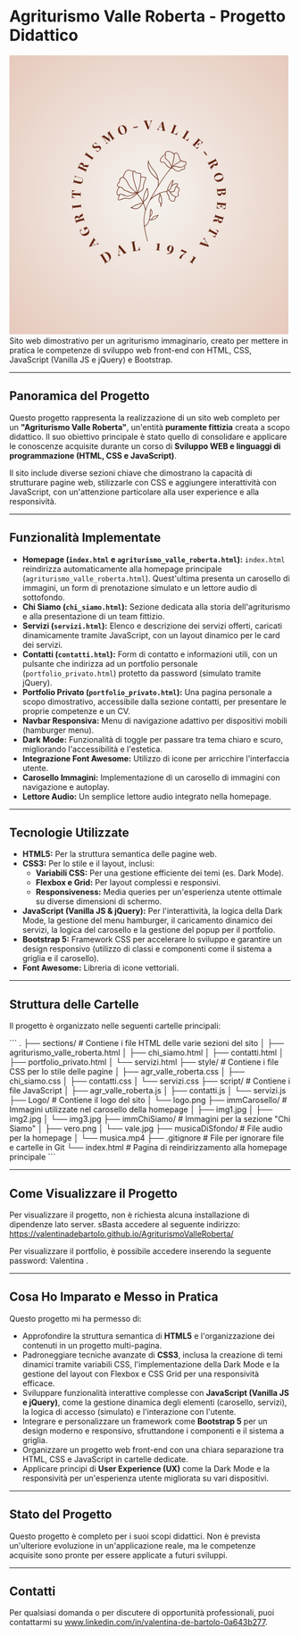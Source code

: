 # Agriturismo Valle Roberta - Progetto Didattico

![Logo Agriturismo Valle Roberta](Logo/logo.png) 
Sito web dimostrativo per un agriturismo immaginario, creato per mettere in pratica le competenze di sviluppo web front-end con HTML, CSS, JavaScript (Vanilla JS e jQuery) e Bootstrap.

---

## Panoramica del Progetto

Questo progetto rappresenta la realizzazione di un sito web completo per un **"Agriturismo Valle Roberta"**, un'entità **puramente fittizia** creata a scopo didattico. Il suo obiettivo principale è stato quello di consolidare e applicare le conoscenze acquisite durante un corso di **Sviluppo WEB e linguaggi di programmazione (HTML, CSS e JavaScript)**.

Il sito include diverse sezioni chiave che dimostrano la capacità di strutturare pagine web, stilizzarle con CSS e aggiungere interattività con JavaScript, con un'attenzione particolare alla user experience e alla responsività.

---

## Funzionalità Implementate

* **Homepage (`index.html` e `agriturismo_valle_roberta.html`):** `index.html` reindirizza automaticamente alla homepage principale (`agriturismo_valle_roberta.html`). Quest'ultima presenta un carosello di immagini, un form di prenotazione simulato e un lettore audio di sottofondo.
* **Chi Siamo (`chi_siamo.html`):** Sezione dedicata alla storia dell'agriturismo e alla presentazione di un team fittizio.
* **Servizi (`servizi.html`):** Elenco e descrizione dei servizi offerti, caricati dinamicamente tramite JavaScript, con un layout dinamico per le card dei servizi.
* **Contatti (`contatti.html`):** Form di contatto e informazioni utili, con un pulsante che indirizza ad un portfolio personale (`portfolio_privato.html`) protetto da password (simulato tramite jQuery).
* **Portfolio Privato (`portfolio_privato.html`):** Una pagina personale a scopo dimostrativo, accessibile dalla sezione contatti, per presentare le proprie competenze e un CV.
* **Navbar Responsiva:** Menu di navigazione adattivo per dispositivi mobili (hamburger menu).
* **Dark Mode:** Funzionalità di toggle per passare tra tema chiaro e scuro, migliorando l'accessibilità e l'estetica.
* **Integrazione Font Awesome:** Utilizzo di icone per arricchire l'interfaccia utente.
* **Carosello Immagini:** Implementazione di un carosello di immagini con navigazione e autoplay.
* **Lettore Audio:** Un semplice lettore audio integrato nella homepage.

---

## Tecnologie Utilizzate

* **HTML5:** Per la struttura semantica delle pagine web.
* **CSS3:** Per lo stile e il layout, inclusi:
    * **Variabili CSS:** Per una gestione efficiente dei temi (es. Dark Mode).
    * **Flexbox e Grid:** Per layout complessi e responsivi.
    * **Responsiveness:** Media queries per un'esperienza utente ottimale su diverse dimensioni di schermo.
* **JavaScript (Vanilla JS & jQuery):** Per l'interattività, la logica della Dark Mode, la gestione del menu hamburger, il caricamento dinamico dei servizi, la logica del carosello e la gestione del popup per il portfolio.
* **Bootstrap 5:** Framework CSS per accelerare lo sviluppo e garantire un design responsivo (utilizzo di classi e componenti come il sistema a griglia e il carosello).
* **Font Awesome:** Libreria di icone vettoriali.

---

## Struttura delle Cartelle

Il progetto è organizzato nelle seguenti cartelle principali:

\`\`\`
.
├── sections/                 # Contiene i file HTML delle varie sezioni del sito
│   ├── agriturismo_valle_roberta.html
│   ├── chi_siamo.html
│   ├── contatti.html
│   ├── portfolio_privato.html
│   └── servizi.html
├── style/                    # Contiene i file CSS per lo stile delle pagine
│   ├── agr_valle_roberta.css
│   ├── chi_siamo.css
│   ├── contatti.css
│   └── servizi.css
├── script/                   # Contiene i file JavaScript
│   ├── agr_valle_roberta.js
│   ├── contatti.js
│   └── servizi.js
├── Logo/                     # Contiene il logo del sito
│   └── logo.png
├── immCarosello/             # Immagini utilizzate nel carosello della homepage
│   ├── img1.jpg
│   ├── img2.jpg
│   └── img3.jpg
├── immChiSiamo/              # Immagini per la sezione "Chi Siamo"
│   ├── vero.png
│   └── vale.jpg
├── musicaDiSfondo/           # File audio per la homepage
│   └── musica.mp4
├── .gitignore                # File per ignorare file e cartelle in Git
└── index.html                # Pagina di reindirizzamento alla homepage principale
\`\`\`

---

## Come Visualizzare il Progetto

Per visualizzare il progetto, non è richiesta alcuna installazione di dipendenze lato server. 
sBasta accedere al seguente indirizzo:
https://valentinadebartolo.github.io/AgriturismoValleRoberta/

Per visualizzare il portfolio, è possibile accedere inserendo la seguente password: Valentina .

---

## Cosa Ho Imparato e Messo in Pratica

Questo progetto mi ha permesso di:

* Approfondire la struttura semantica di **HTML5** e l'organizzazione dei contenuti in un progetto multi-pagina.
* Padroneggiare tecniche avanzate di **CSS3**, inclusa la creazione di temi dinamici tramite variabili CSS, l'implementazione della Dark Mode e la gestione del layout con Flexbox e CSS Grid per una responsività efficace.
* Sviluppare funzionalità interattive complesse con **JavaScript (Vanilla JS e jQuery)**, come la gestione dinamica degli elementi (carosello, servizi), la logica di accesso (simulato) e l'interazione con l'utente.
* Integrare e personalizzare un framework come **Bootstrap 5** per un design moderno e responsivo, sfruttandone i componenti e il sistema a griglia.
* Organizzare un progetto web front-end con una chiara separazione tra HTML, CSS e JavaScript in cartelle dedicate.
* Applicare principi di **User Experience (UX)** come la Dark Mode e la responsività per un'esperienza utente migliorata su vari dispositivi.
---

## Stato del Progetto

Questo progetto è completo per i suoi scopi didattici. Non è prevista un'ulteriore evoluzione in un'applicazione reale, ma le competenze acquisite sono pronte per essere applicate a futuri sviluppi.

---

## Contatti

Per qualsiasi domanda o per discutere di opportunità professionali, puoi contattarmi su www.linkedin.com/in/valentina-de-bartolo-0a643b277.
